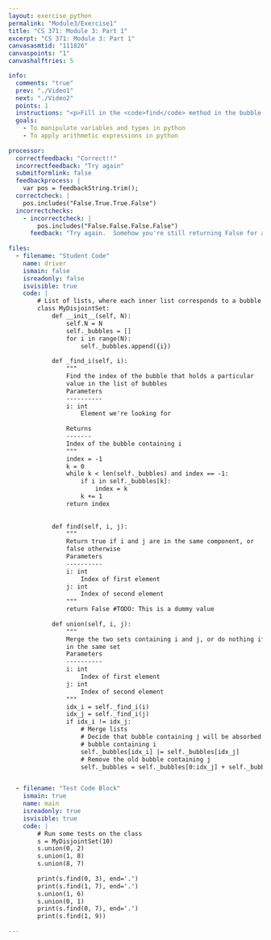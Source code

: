 ```yaml
---
layout: exercise_python
permalink: "Module3/Exercise1"
title: "CS 371: Module 3: Part 1"
excerpt: "CS 371: Module 3: Part 1"
canvasasmtid: "111826"
canvaspoints: "1"
canvashalftries: 5

info:
  comments: "true"
  prev: "./Video1"
  next: "./Video2"
  points: 1
  instructions: "<p>Fill in the <code>find</code> method in the bubble set implementation of disjoint sets below.</p>"
  goals:
    - To manipulate variables and types in python
    - To apply arithmetic expressions in python
    
processor:  
  correctfeedback: "Correct!!" 
  incorrectfeedback: "Try again"
  submitformlink: false
  feedbackprocess: | 
    var pos = feedbackString.trim();
  correctcheck: |
    pos.includes("False.True.True.False")
  incorrectchecks:
    - incorrectcheck: |
        pos.includes("False.False.False.False")
      feedback: "Try again.  Somehow you're still returning False for all of the finds, but some of them should be True." 
 
files:
  - filename: "Student Code"
    name: driver
    ismain: false
    isreadonly: false
    isvisible: true
    code: | 
        # List of lists, where each inner list corresponds to a bubble
        class MyDisjointSet:
            def __init__(self, N):
                self.N = N
                self._bubbles = []
                for i in range(N):
                    self._bubbles.append({i})
            
            def _find_i(self, i):
                """
                Find the index of the bubble that holds a particular
                value in the list of bubbles
                Parameters
                ----------
                i: int
                    Element we're looking for
                
                Returns
                -------
                Index of the bubble containing i
                """
                index = -1
                k = 0
                while k < len(self._bubbles) and index == -1:
                    if i in self._bubbles[k]:
                        index = k
                    k += 1
                return index
                        
            
            def find(self, i, j):
                """
                Return true if i and j are in the same component, or
                false otherwise
                Parameters
                ----------
                i: int
                    Index of first element
                j: int
                    Index of second element
                """
                return False #TODO: This is a dummy value
            
            def union(self, i, j):
                """
                Merge the two sets containing i and j, or do nothing if they're
                in the same set
                Parameters
                ----------
                i: int
                    Index of first element
                j: int
                    Index of second element
                """
                idx_i = self._find_i(i)
                idx_j = self._find_i(j)
                if idx_i != idx_j:
                    # Merge lists
                    # Decide that bubble containing j will be absorbed into
                    # bubble containing i
                    self._bubbles[idx_i] |= self._bubbles[idx_j]
                    # Remove the old bubble containing j
                    self._bubbles = self._bubbles[0:idx_j] + self._bubbles[idx_j+1::]


  - filename: "Test Code Block"
    ismain: true
    name: main
    isreadonly: true
    isvisible: true
    code: |
        # Run some tests on the class
        s = MyDisjointSet(10)
        s.union(0, 2)
        s.union(1, 8)
        s.union(8, 7)
        
        print(s.find(0, 3), end='.')
        print(s.find(1, 7), end='.')
        s.union(1, 6)
        s.union(0, 1)
        print(s.find(0, 7), end='.')
        print(s.find(1, 9))
        
---
```

